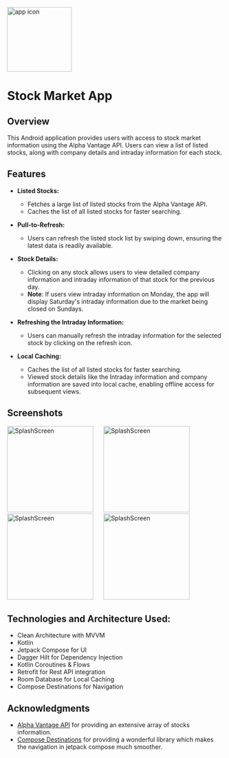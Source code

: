 <img src="https://github.com/AdityaKumarGt/Stock-Market-App--CleanArchitecture/assets/121026525/50458cc1-e88d-4861-a4f8-42baa000fc7d" alt="app icon" width="150"> 



# Stock Market App 

## Overview 

This Android application provides users with access to stock market information using the Alpha Vantage API. Users can view a list of listed stocks, along with company details and intraday information for each stock.

## Features

 - **Listed Stocks:**
    - Fetches a large list of listed stocks from the Alpha Vantage API.
    - Caches the list of all listed stocks for faster searching.
  
- **Pull-to-Refresh:**
    - Users can refresh the listed stock list by swiping down, ensuring the latest data is readily available.

- **Stock Details:**
   - Clicking on any stock allows users to view detailed company information and intraday information of that stock for the previous day.
   - **Note**: If users view intraday information on Monday, the app will display Saturday's intraday information due to the market being closed on Sundays.

- **Refreshing the Intraday Information:**
  - Users can manually refresh the intraday information for the selected stock by clicking on the refresh icon.

- **Local Caching:**
  - Caches the list of all listed stocks for faster searching.
  - Viewed stock details like the Intraday information and company information are saved into local cache, enabling offline access for subsequent views.


## Screenshots

<img src="https://github.com/AdityaKumarGt/Stock-Market-App--CleanArchitecture/assets/121026525/2b131f16-69b6-4f21-98c1-ed7ecb660288" alt="SplashScreen" width="200">&nbsp;&nbsp;&nbsp;&nbsp;&nbsp;
<img src="https://github.com/AdityaKumarGt/Stock-Market-App--CleanArchitecture/assets/121026525/968c95fd-b488-413b-8961-0778aeb9f468" alt="SplashScreen" width="200">&nbsp;&nbsp;&nbsp;&nbsp;&nbsp;
<img src="https://github.com/AdityaKumarGt/Stock-Market-App--CleanArchitecture/assets/121026525/5a1d4df9-bb5e-4669-96db-91da39ca98cb" alt="SplashScreen" width="200">&nbsp;&nbsp;&nbsp;&nbsp;&nbsp;
<img src="https://github.com/AdityaKumarGt/Stock-Market-App--CleanArchitecture/assets/121026525/102c363a-5125-495f-a087-b769c1e729d0" alt="SplashScreen" width="200">&nbsp;&nbsp;&nbsp;&nbsp;&nbsp;


## Technologies and Architecture Used:

- Clean Architecture with MVVM
- Kotlin
- Jetpack Compose for UI
- Dagger Hilt for Dependency Injection
- Kotlin Coroutines & Flows
- Retrofit for Rest API integration
- Room Database for Local Caching
- Compose Destinations for Navigation

## Acknowledgments
- [Alpha Vantage API](https://www.alphavantage.co/) for providing an extensive array of stocks information.
- [Compose Destinations](https://github.com/raamcosta/compose-destinations) for providing a wonderful library which makes the navigation in jetpack compose much smoother.




